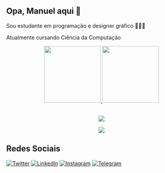 <h2> Opa, Manuel aqui 👋 </h2>
<p> Sou estudante em programação e designer gráfico 👨🏼‍💻 </p>
<p> Atualmente cursando Ciência da Computação </p>

<div align="center">
  <a href="https://github.com/1manuelc">
  <img height="150em" src="https://github-readme-stats.vercel.app/api?username=1manuelc&show_icons=true&theme=github_dark&include_all_commits=true&count_private=true"/>
    <img height="150em" src="https://github-readme-stats.vercel.app/api/top-langs/?username=1manuelc&layout=compact&langs_count=7&theme=github_dark"/>
</div>

<br>

<p align="center">
  <a href="https://skillicons.dev">
    <img src="https://skillicons.dev/icons?i=c,py,js,html,css" />
  </a>
</p>

<p align="center">
  <a href="https://skillicons.dev">
    <img src="https://skillicons.dev/icons?i=ps,ai,figma" />
  </a>
</p>

<h2>Redes Sociais</h2>

[![Twitter][1.2]][1] [![LinkedIn][2.2]][2] [![Instagram][3.2]][3] [![Telegram][4.2]][4]

[1.2]: https://s4.uupload.ir/files/twitter_prkb.png
[2.2]: https://s4.uupload.ir/files/linkedin_amwn.png
[3.2]: https://s4.uupload.ir/files/instagram_6djz.png
[4.2]: https://s4.uupload.ir/files/telegram_q47u.png

[1]: https://twitter.com/1manuel_c
[2]: https://www.linkedin.com/in/1manuelc/
[3]: https://www.instagram.com/1manuelc/
[4]: https://t.me/1manuelc
